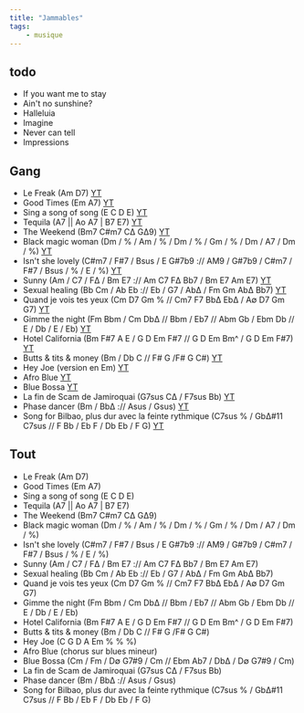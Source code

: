 ```yaml
---
title: "Jammables"
tags:
    - musique
---
```


## todo

- If you want me to stay
- Ain't no sunshine?
- Halleluia
- Imagine
- Never can tell
- Impressions

## Gang

- Le Freak (Am D7)
[YT](https://www.youtube.com/watch?v=aXgSHL7efKg)
- Good Times (Em A7)
[YT](https://www.youtube.com/watch?v=Er9xGRolrT4)
- Sing a song of song (E C D E)
[YT](https://www.youtube.com/watch?v=pn8Cs-PZfX8)
- Tequila (A7 || Ao A7 | B7 E7)
[YT](https://www.youtube.com/watch?v=3H6amDbAwlY)
- The Weekend (Bm7 C#m7 CΔ GΔ9)
[YT](https://www.youtube.com/watch?v=N3kkNfH4yco)
- Black magic woman (Dm / % / Am / % / Dm / % / Gm / % / Dm / A7 / Dm / %)
[YT](https://youtu.be/wyQUCYl-ocs?t=43)
- Isn't she lovely (C#m7 / F#7 / Bsus / E G#7b9 :// AM9 / G#7b9 /
C#m7 / F#7 / Bsus / % / E / %)
[YT](https://www.youtube.com/watch?v=IVvkjuEAwgU)
- Sunny (Am / C7 / FΔ / Bm E7 :// Am C7 FΔ Bb7 / Bm E7 Am E7)
[YT](https://www.youtube.com/watch?v=gkUsGkxZSvM)
- Sexual healing (Bb Cm / Ab Eb :// Eb / G7 / AbΔ / Fm Gm AbΔ Bb7)
[YT](https://www.youtube.com/watch?v=auw56ai2z-M)
- Quand je vois tes yeux (Cm D7 Gm % // Cm7 F7 BbΔ EbΔ / A∅ D7 Gm G7)
[YT](https://www.youtube.com/watch?v=hPnzrRHcQeE)
- Gimme the night (Fm Bbm / Cm DbΔ // Bbm / Eb7 // Abm Gb / Ebm Db // E
/ Db / E / Eb)
[YT](https://www.youtube.com/watch?v=imYJpr09IgQ)
- Hotel California (Bm F#7 A E / G D Em F#7 // G D Em Bm^ / G D Em F#7)
[YT](https://www.youtube.com/watch?v=EqPtz5qN7HM)
- Butts & tits & money (Bm / Db C // F# G /F# G C#)
[YT](https://www.youtube.com/watch?v=LKS1XSiyGYQ)
- Hey Joe (version en Em)
[YT](https://www.youtube.com/watch?v=WW9G_9nZlSM)
- Afro Blue
[YT](https://www.youtube.com/watch?v=RmbiBAXXxZs)
- Blue Bossa
[YT](https://www.youtube.com/watch?v=VcPhzZgWxMM)
- La fin de Scam de Jamiroquai (G7sus CΔ / F7sus Bb)
[YT](https://youtu.be/dAvwV_hXrcM?t=304)
- Phase dancer (Bm / BbΔ :// Asus / Gsus)
[YT](https://www.youtube.com/watch?v=zwBLC0WKuS0)
- Song for Bilbao, plus dur avec la feinte rythmique (C7sus % / GbΔ#11
C7sus // F Bb / Eb F / Db Eb / F G)
[YT](https://www.youtube.com/watch?v=xtSUHk-OSs4)

## Tout

- Le Freak (Am D7)
- Good Times (Em A7)
- Sing a song of song (E C D E)
- Tequila (A7 || Ao A7 | B7 E7)
- The Weekend (Bm7 C#m7 CΔ GΔ9)
- Black magic woman (Dm / % / Am / % / Dm / % / Gm / % / Dm / A7 / Dm / %)
- Isn't she lovely (C#m7 / F#7 / Bsus / E G#7b9 :// AM9 / G#7b9 / C#m7 / F#7 / Bsus / % / E / %)
- Sunny (Am / C7 / FΔ / Bm E7 :// Am C7 FΔ Bb7 / Bm E7 Am E7)
- Sexual healing (Bb Cm / Ab Eb :// Eb / G7 / AbΔ / Fm Gm AbΔ Bb7)
- Quand je vois tes yeux (Cm D7 Gm % // Cm7 F7 BbΔ EbΔ / A∅ D7 Gm G7)
- Gimme the night (Fm Bbm / Cm DbΔ // Bbm / Eb7 // Abm Gb / Ebm Db // E / Db / E / Eb)
- Hotel California (Bm F#7 A E / G D Em F#7 // G D Em Bm^ / G D Em F#7)
- Butts & tits & money (Bm / Db C // F# G /F# G C#)
- Hey Joe (C G D A Em % % %)
- Afro Blue (chorus sur blues mineur)
- Blue Bossa (Cm / Fm / D∅ G7#9 / Cm // Ebm Ab7 / DbΔ / D∅ G7#9 / Cm)
- La fin de Scam de Jamiroquai (G7sus CΔ / F7sus Bb)
- Phase dancer (Bm / BbΔ :// Asus / Gsus)
- Song for Bilbao, plus dur avec la feinte rythmique (C7sus % / GbΔ#11 C7sus // F Bb / Eb F / Db Eb / F G)
